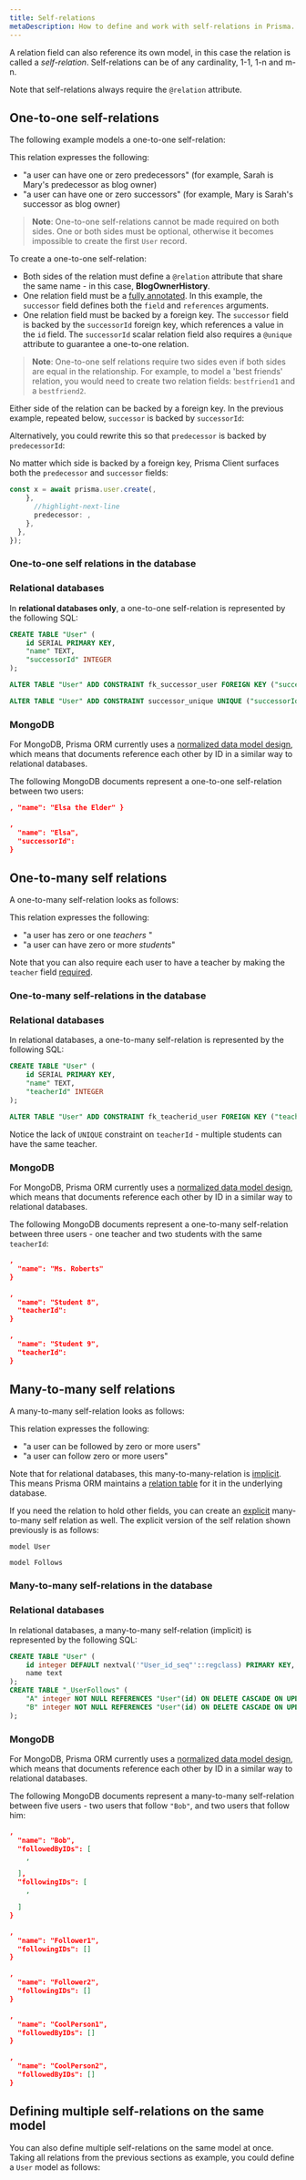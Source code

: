 ```yaml
---
title: Self-relations
metaDescription: How to define and work with self-relations in Prisma.
---
```


A relation field can also reference its own model, in this case the relation is called a _self-relation_. Self-relations can be of any cardinality, 1-1, 1-n and m-n.

Note that self-relations always require the `@relation` attribute.

## One-to-one self-relations

The following example models a one-to-one self-relation:

This relation expresses the following:

- "a user can have one or zero predecessors" (for example, Sarah is Mary's predecessor as blog owner)
- "a user can have one or zero successors" (for example, Mary is Sarah's successor as blog owner)

> **Note**: One-to-one self-relations cannot be made required on both sides. One or both sides must be optional, otherwise it becomes impossible to create the first `User` record.

To create a one-to-one self-relation:

- Both sides of the relation must define a `@relation` attribute that share the same name - in this case, **BlogOwnerHistory**.
- One relation field must be a [fully annotated](/orm/prisma-schema/data-model/relations#relation-fields). In this example, the `successor` field defines both the `field` and `references` arguments.
- One relation field must be backed by a foreign key. The `successor` field is backed by the `successorId` foreign key, which references a value in the `id` field. The `successorId` scalar relation field also requires a `@unique` attribute to guarantee a one-to-one relation.

> **Note**: One-to-one self relations require two sides even if both sides are equal in the relationship. For example, to model a 'best friends' relation, you would need to create two relation fields: `bestfriend1` and a `bestfriend2`.

Either side of the relation can be backed by a foreign key. In the previous example, repeated below, `successor` is backed by `successorId`:

Alternatively, you could rewrite this so that `predecessor` is backed by `predecessorId`:

No matter which side is backed by a foreign key, Prisma Client surfaces both the `predecessor` and `successor` fields:

```ts showLineNumbers
const x = await prisma.user.create(,
    },
      //highlight-next-line
      predecessor: ,
    },
  },
});
```

### One-to-one self relations in the database

### Relational databases

In **relational databases only**, a one-to-one self-relation is represented by the following SQL:

```sql
CREATE TABLE "User" (
    id SERIAL PRIMARY KEY,
    "name" TEXT,
    "successorId" INTEGER
);

ALTER TABLE "User" ADD CONSTRAINT fk_successor_user FOREIGN KEY ("successorId") REFERENCES "User" (id);

ALTER TABLE "User" ADD CONSTRAINT successor_unique UNIQUE ("successorId");
```

### MongoDB

For MongoDB, Prisma ORM currently uses a [normalized data model design](https://www.mongodb.com/docs/manual/data-modeling/), which means that documents reference each other by ID in a similar way to relational databases.

The following MongoDB documents represent a one-to-one self-relation between two users:

```json
, "name": "Elsa the Elder" }
```

```json
,
  "name": "Elsa",
  "successorId":
}
```

## One-to-many self relations

A one-to-many self-relation looks as follows:

This relation expresses the following:

- "a user has zero or one _teachers_ "
- "a user can have zero or more _students_"

Note that you can also require each user to have a teacher by making the `teacher` field [required](/orm/prisma-schema/data-model/models#optional-and-mandatory-fields).

### One-to-many self-relations in the database

### Relational databases

In relational databases, a one-to-many self-relation is represented by the following SQL:

```sql
CREATE TABLE "User" (
    id SERIAL PRIMARY KEY,
    "name" TEXT,
    "teacherId" INTEGER
);

ALTER TABLE "User" ADD CONSTRAINT fk_teacherid_user FOREIGN KEY ("teacherId") REFERENCES "User" (id);
```

Notice the lack of `UNIQUE` constraint on `teacherId` - multiple students can have the same teacher.

### MongoDB

For MongoDB, Prisma ORM currently uses a [normalized data model design](https://www.mongodb.com/docs/manual/data-modeling/), which means that documents reference each other by ID in a similar way to relational databases.

The following MongoDB documents represent a one-to-many self-relation between three users - one teacher and two students with the same `teacherId`:

```json
,
  "name": "Ms. Roberts"
}
```

```json
,
  "name": "Student 8",
  "teacherId":
}
```

```json
,
  "name": "Student 9",
  "teacherId":
}
```

## Many-to-many self relations

A many-to-many self-relation looks as follows:

This relation expresses the following:

- "a user can be followed by zero or more users"
- "a user can follow zero or more users"

Note that for relational databases, this many-to-many-relation is [implicit](/orm/prisma-schema/data-model/relations/many-to-many-relations#implicit-many-to-many-relations). This means Prisma ORM maintains a [relation table](/orm/prisma-schema/data-model/relations/many-to-many-relations#relation-tables) for it in the underlying database.

If you need the relation to hold other fields, you can create an [explicit](/orm/prisma-schema/data-model/relations/many-to-many-relations#explicit-many-to-many-relations) many-to-many self relation as well. The explicit version of the self relation shown previously is as follows:

```prisma
model User

model Follows
```

### Many-to-many self-relations in the database

### Relational databases

In relational databases, a many-to-many self-relation (implicit) is represented by the following SQL:

```sql
CREATE TABLE "User" (
    id integer DEFAULT nextval('"User_id_seq"'::regclass) PRIMARY KEY,
    name text
);
CREATE TABLE "_UserFollows" (
    "A" integer NOT NULL REFERENCES "User"(id) ON DELETE CASCADE ON UPDATE CASCADE,
    "B" integer NOT NULL REFERENCES "User"(id) ON DELETE CASCADE ON UPDATE CASCADE
);
```

### MongoDB

For MongoDB, Prisma ORM currently uses a [normalized data model design](https://www.mongodb.com/docs/manual/data-modeling/), which means that documents reference each other by ID in a similar way to relational databases.

The following MongoDB documents represent a many-to-many self-relation between five users - two users that follow `"Bob"`, and two users that follow him:

```json
,
  "name": "Bob",
  "followedByIDs": [
    ,

  ],
  "followingIDs": [
    ,

  ]
}
```

```json
,
  "name": "Follower1",
  "followingIDs": []
}
```

```json
,
  "name": "Follower2",
  "followingIDs": []
}
```

```json
,
  "name": "CoolPerson1",
  "followedByIDs": []
}
```

```json
,
  "name": "CoolPerson2",
  "followedByIDs": []
}
```

## Defining multiple self-relations on the same model

You can also define multiple self-relations on the same model at once. Taking all relations from the previous sections as example, you could define a `User` model as follows:
